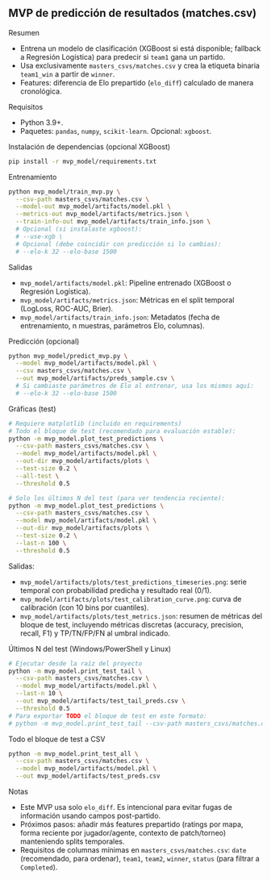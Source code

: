 ## MVP de predicción de resultados (matches.csv)

Resumen
- Entrena un modelo de clasificación (XGBoost si está disponible; fallback a Regresión Logística) para predecir si `team1` gana un partido.
- Usa exclusivamente `masters_csvs/matches.csv` y crea la etiqueta binaria `team1_win` a partir de `winner`.
- Features: diferencia de Elo prepartido (`elo_diff`) calculado de manera cronológica.

Requisitos
- Python 3.9+.
- Paquetes: `pandas`, `numpy`, `scikit-learn`. Opcional: `xgboost`.

Instalación de dependencias (opcional XGBoost)
```bash
pip install -r mvp_model/requirements.txt
```

Entrenamiento
```bash
python mvp_model/train_mvp.py \
  --csv-path masters_csvs/matches.csv \
  --model-out mvp_model/artifacts/model.pkl \
  --metrics-out mvp_model/artifacts/metrics.json \
  --train-info-out mvp_model/artifacts/train_info.json \
  # Opcional (si instalaste xgboost):
  # --use-xgb \
  # Opcional (debe coincidir con predicción si lo cambias):
  # --elo-k 32 --elo-base 1500
```

Salidas
- `mvp_model/artifacts/model.pkl`: Pipeline entrenado (XGBoost o Regresión Logística).
- `mvp_model/artifacts/metrics.json`: Métricas en el split temporal (LogLoss, ROC-AUC, Brier).
- `mvp_model/artifacts/train_info.json`: Metadatos (fecha de entrenamiento, n muestras, parámetros Elo, columnas).

Predicción (opcional)
```bash
python mvp_model/predict_mvp.py \
  --model mvp_model/artifacts/model.pkl \
  --csv masters_csvs/matches.csv \
  --out mvp_model/artifacts/preds_sample.csv \
  # Si cambiaste parámetros de Elo al entrenar, usa los mismos aquí:
  # --elo-k 32 --elo-base 1500
```

Gráficas (test)
```bash
# Requiere matplotlib (incluido en requirements)
# Todo el bloque de test (recomendado para evaluación estable):
python -m mvp_model.plot_test_predictions \
  --csv-path masters_csvs/matches.csv \
  --model mvp_model/artifacts/model.pkl \
  --out-dir mvp_model/artifacts/plots \
  --test-size 0.2 \
  --all-test \
  --threshold 0.5

# Solo los últimos N del test (para ver tendencia reciente):
python -m mvp_model.plot_test_predictions \
  --csv-path masters_csvs/matches.csv \
  --model mvp_model/artifacts/model.pkl \
  --out-dir mvp_model/artifacts/plots \
  --test-size 0.2 \
  --last-n 100 \
  --threshold 0.5
```
Salidas:
- `mvp_model/artifacts/plots/test_predictions_timeseries.png`: serie temporal con probabilidad predicha y resultado real (0/1).
- `mvp_model/artifacts/plots/test_calibration_curve.png`: curva de calibración (con 10 bins por cuantiles).
- `mvp_model/artifacts/plots/test_metrics.json`: resumen de métricas del bloque de test, incluyendo métricas discretas (accuracy, precision, recall, F1) y TP/TN/FP/FN al umbral indicado.

Últimos N del test (Windows/PowerShell y Linux)
```bash
# Ejecutar desde la raíz del proyecto
python -m mvp_model.print_test_tail \
  --csv-path masters_csvs/matches.csv \
  --model mvp_model/artifacts/model.pkl \
  --last-n 10 \
  --out mvp_model/artifacts/test_tail_preds.csv \
  --threshold 0.5
# Para exportar TODO el bloque de test en este formato:
# python -m mvp_model.print_test_tail --csv-path masters_csvs/matches.csv --model mvp_model/artifacts/model.pkl --all-test --out mvp_model/artifacts/test_tail_preds.csv --threshold 0.5
```

Todo el bloque de test a CSV
```bash
python -m mvp_model.print_test_all \
  --csv-path masters_csvs/matches.csv \
  --model mvp_model/artifacts/model.pkl \
  --out mvp_model/artifacts/test_preds.csv
```

Notas
- Este MVP usa solo `elo_diff`. Es intencional para evitar fugas de información usando campos post-partido.
- Próximos pasos: añadir más features prepartido (ratings por mapa, forma reciente por jugador/agente, contexto de patch/torneo) manteniendo splits temporales.
- Requisitos de columnas mínimas en `masters_csvs/matches.csv`: `date` (recomendado, para ordenar), `team1`, `team2`, `winner`, `status` (para filtrar a `Completed`).
